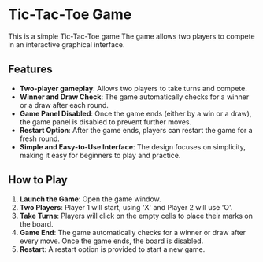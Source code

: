 # Tic-Tac-Toe Game

This is a simple Tic-Tac-Toe game
The game allows two players to compete in an interactive graphical interface.

## Features

- **Two-player gameplay**: Allows two players to take turns and compete.
- **Winner and Draw Check**: The game automatically checks for a winner or a draw after each round.
- **Game Panel Disabled**: Once the game ends (either by a win or a draw), the game panel is disabled to prevent further moves.
- **Restart Option**: After the game ends, players can restart the game for a fresh round.
- **Simple and Easy-to-Use Interface**: The design focuses on simplicity, making it easy for beginners to play and practice.

## How to Play

1. **Launch the Game**: Open the game window.
2. **Two Players**: Player 1 will start, using 'X' and Player 2 will use 'O'.
3. **Take Turns**: Players will click on the empty cells to place their marks on the board.
4. **Game End**: The game automatically checks for a winner or draw after every move. Once the game ends, the board is disabled.
5. **Restart**: A restart option is provided to start a new game.

